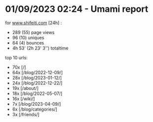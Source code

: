 # 01/09/2023 02:24 - Umami report
for www.shifeiti.com [24h] :

 - 289 (55) page views
 - 96 (10) uniques
 - 64 (4) bounces
 - 4h 53'  (2h 23' 3'') totaltime


top 10 urls:
 - 70x [/]
 - 64x [/blog/2022-12-09/]
 - 28x [/blog/2023-01-12/]
 - 24x [/blog/2022-12-22/]
 - 19x [/about/]
 - 18x [/blog/2022-05-07/]
 - 16x [/wiki/]
 - 7x [/blog/2023-04-09/]
 - 6x [/blog/categories/]
 - 3x [/friends/]


